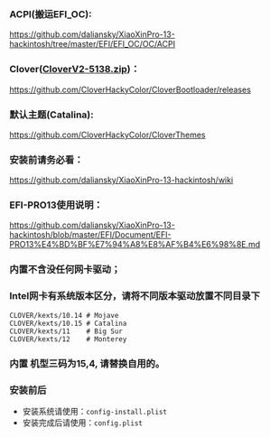 ### ACPI(搬运EFI_OC):
https://github.com/daliansky/XiaoXinPro-13-hackintosh/tree/master/EFI/EFI_OC/OC/ACPI

### Clover([CloverV2-5138.zip](https://github.com/CloverHackyColor/CloverBootloader/releases/tag/5138))：
https://github.com/CloverHackyColor/CloverBootloader/releases


### 默认主题(Catalina):
https://github.com/CloverHackyColor/CloverThemes


### 安装前请务必看：
https://github.com/daliansky/XiaoXinPro-13-hackintosh/wiki  

### EFI-PRO13使用说明：
https://github.com/daliansky/XiaoXinPro-13-hackintosh/blob/master/EFI/Document/EFI-PRO13%E4%BD%BF%E7%94%A8%E8%AF%B4%E6%98%8E.md




### 内置不含没任何网卡驱动；
### Intel网卡有系统版本区分，请将不同版本驱动放置不同目录下
```
CLOVER/kexts/10.14 # Mojave
CLOVER/kexts/10.15 # Catalina
CLOVER/kexts/11    # Big Sur
CLOVER/kexts/12    # Monterey
```

### 内置 机型三码为15,4, 请替换自用的。

### 安装前后
 - 安装系统请使用：`config-install.plist`
 - 安装完成后请使用：`config.plist`
